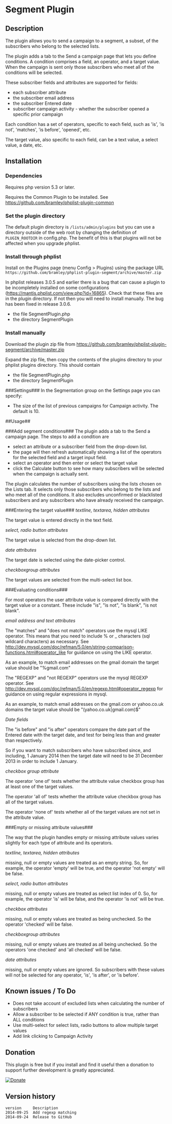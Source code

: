 # Segment Plugin #

## Description ##

The plugin allows you to send a campaign to a segment, a subset, of the subscribers who belong to the selected lists.

The plugin adds a tab to the Send a campaign page that lets you define conditions. A condition comprises a field, an operator, and a target value.
When the campaign is sent only those subscribers who meet all of the conditions will be selected. 

These subscriber fields and attributes are supported for fields:

* each subscriber attribute
* the subscriber email address
* the subscriber Entered date
* subscriber campaign activity - whether the subscriber opened a specific prior campaign

Each condition has a set of operators, specific to each field, such as 'is', 'is not', 'matches', 'is before', 'opened', etc.

The target value, also specific to each field, can be a text value, a select value, a date, etc.

## Installation ##

### Dependencies ###

Requires php version 5.3 or later. 

Requires the Common Plugin to be installed. See <https://github.com/bramley/phplist-plugin-common>

### Set the plugin directory ###
The default plugin directory is `/lists/admin/plugins` but you can use a directory outside of the web root by
changing the definition of `PLUGIN_ROOTDIR` in config.php.
The benefit of this is that plugins will not be affected when you upgrade phplist.

### Install through phplist ###
Install on the Plugins page (menu Config > Plugins) using the package URL `https://github.com/bramley/phplist-plugin-segment/archive/master.zip`

In phplist releases 3.0.5 and earlier there is a bug that can cause a plugin to be incompletely installed on some configurations (<https://mantis.phplist.com/view.php?id=16865>). 
Check that these files are in the plugin directory. If not then you will need to install manually. The bug has been fixed in release 3.0.6.

* the file SegmentPlugin.php
* the directory SegmentPlugin

### Install manually ###
Download the plugin zip file from <https://github.com/bramley/phplist-plugin-segment/archive/master.zip>

Expand the zip file, then copy the contents of the plugins directory to your phplist plugins directory.
This should contain

* the file SegmentPlugin.php
* the directory SegmentPlugin

###Settings###
In the Segmentation group on the Settings page you can specify:

* The size of the list of previous campaigns for Campaign activity. The default is 10.

##Usage##

###Add segment conditions###
The plugin adds a tab to the Send a campaign page.
The steps to add a condition are

* select an attribute or a subscriber field from the drop-down list.
* the page will then refresh automatically showing a list of the operators for the selected field and a target input field.
* select an operator and then enter or select the target value
* click the Calculate button to see how many subscribers will be selected when the campaign is actually sent.

The plugin calculates the number of subscribers using the lists chosen on the Lists tab.
It selects only those subscribers who belong to the lists and who meet all of the conditions.
It also excludes unconfirmed or blacklisted subscribers and any subscribers who have already received the campaign.

###Entering the target value###
*textline, textarea, hidden attributes*

The target value is entered directly in the text field.

*select, radio button attributes*

The target value is selected from the drop-down list.

*date attributes*

The target date is selected using the date-picker control.

*checkboxgroup attributes*

The target values are selected from the multi-select list box.

###Evaluating conditions###

For most operators the user attribute value is compared directly with the target value or a constant.
These include "is", "is not", "is blank", "is not blank".

*email address and text attributes*

The "matches" and "does not match" operators use the mysql LIKE operator.
This means that you need to include % or _ characters (sql wildcard characters) as necessary.
See <http://dev.mysql.com/doc/refman/5.0/en/string-comparison-functions.html#operator_like> for guidance
on using the LIKE operator.

As an example, to match email addresses on the gmail domain the target value should be "%gmail.com"

The "REGEXP" and "not REGEXP" operators use the mysql REGEXP operator. 
See <http://dev.mysql.com/doc/refman/5.0/en/regexp.html#operator_regexp> for guidance on using
regular expressions in mysql.

As an example, to match email addresses on the gmail.com or yahoo.co.uk domains the target value
should be "(yahoo.co.uk|gmail.com)$"

*Date fields*

The "is before" and "is after" operators compare the date part of the Entered date with the target date,
and test for being less than and greater than respectively.

So if you want to match subscribers who have subscribed since, and including, 1 January 2014 then the target date will need to be
31 December 2013 in order to include 1 January.

*checkbox group attribute*

The operator 'one of' tests whether the attribute value checkbox group has at least one of the target values. 

The operator 'all of' tests whether the attribute value checkbox group has all of the target values. 

The operator 'none of' tests whether all of the target values are not set in the attribute value. 


###Empty or missing attribute values###

The way that the plugin handles empty or missing attribute values varies slightly for each type of attribute and its operators.

*textline, textarea, hidden attributes*

missing, null or empty values are treated as an empty string. So, for example, the operator 'empty' will be true, and the operator 'not empty' will be false.

*select, radio button attributes*

missing, null or empty values are treated as select list index of 0. So, for example, the operator 'is' will be false, and the operator 'is not' will be true.

*checkbox attributes*

missing, null or empty values are treated as being unchecked. So the operator 'checked' will be false.

*checkboxgroup attributes*

missing, null or empty values are treated as all being unchecked. So the operators 'one checked' and 'all checked' will be false.

*date attributes*

missing, null or empty values are ignored. So subscribers with these values will not be selected for any operator, 'is', 'is after', or 'is before'.

## Known issues / To Do ##

* Does not take account of excluded lists when calculating the number of subscribers
* Allow a subscriber to be selected if ANY condition is true, rather than ALL conditions
* Use multi-select for select lists, radio buttons to allow multiple target values
* Add link clicking to Campaign Activity

## Donation ##
This plugin is free but if you install and find it useful then a donation to support further development is greatly appreciated.

[![Donate](https://www.paypalobjects.com/en_US/i/btn/btn_donate_LG.gif)](https://www.paypal.com/cgi-bin/webscr?cmd=_s-xclick&hosted_button_id=W5GLX53WDM7T4)

## Version history ##

    version     Description
    2014-09-25  Add regexp matching
    2014-09-24  Release to GitHub
